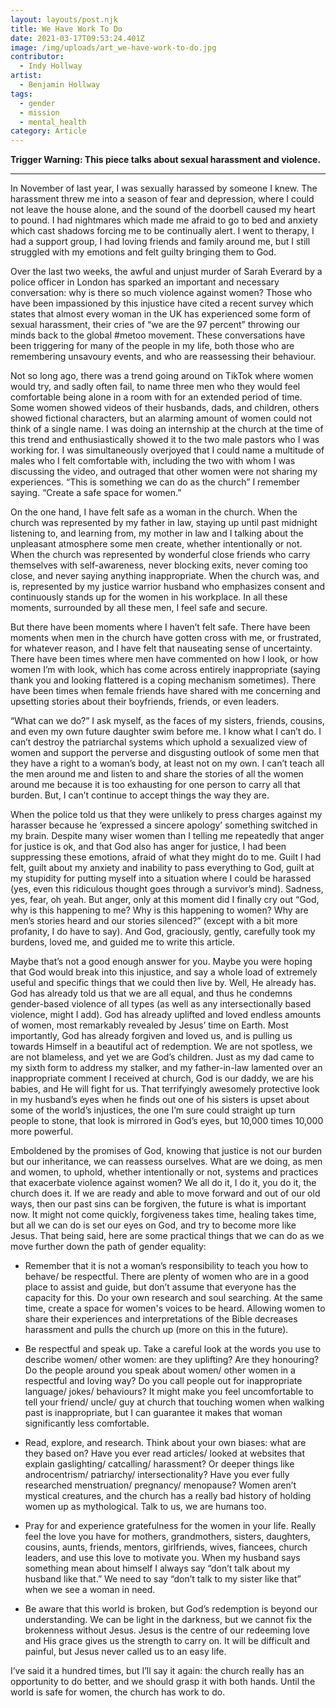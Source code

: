 ```yaml
---
layout: layouts/post.njk
title: We Have Work To Do
date: 2021-03-17T09:53:24.401Z
image: /img/uploads/art_we-have-work-to-do.jpg
contributor:
  - Indy Hollway
artist:
  - Benjamin Hollway
tags:
  - gender
  - mission
  - mental_health
category: Article
---
```

**Trigger Warning: This piece talks about sexual harassment and violence.** 

- - -

In November of last year, I was sexually harassed by someone I knew. The harassment threw me into a season of fear and depression, where I could not leave the house alone, and the sound of the doorbell caused my heart to pound. I had nightmares which made me afraid to go to bed and anxiety which cast shadows forcing me to be continually alert. I went to therapy, I had a support group, I had loving friends and family around me, but I still struggled with my emotions and felt guilty bringing them to God. 

Over the last two weeks, the awful and unjust murder of Sarah Everard by a police officer in London has sparked an important and necessary conversation: why is there so much violence against women? Those who have been impassioned by this injustice have cited a recent survey which states that almost every woman in the UK has experienced some form of sexual harassment, their cries of “we are the 97 percent” throwing our minds back to the global #metoo movement. These conversations have been triggering for many of the people in my life, both those who are remembering unsavoury events, and who are reassessing their behaviour. 

Not so long ago, there was a trend going around on TikTok where women would try, and sadly often fail, to name three men who they would feel comfortable being alone in a room with for an extended period of time. Some women showed videos of their husbands, dads, and children, others showed fictional characters, but an alarming amount of women could not think of a single name. I was doing an internship at the church at the time of this trend and enthusiastically showed it to the two male pastors who I was working for. I was simultaneously overjoyed that I could name a multitude of males who I felt comfortable with, including the two with whom I was discussing the video, and outraged that other women were not sharing my experiences. 
“This is something we can do as the church” I remember saying. “Create a safe space for women.” 

On the one hand, I have felt safe as a woman in the church. When the church was represented by my father in law, staying up until past midnight listening to, and learning from, my mother in law and I talking about the unpleasant atmosphere some men create, whether intentionally or not. When the church was represented by wonderful close friends who carry themselves with self-awareness, never blocking exits, never coming too close, and never saying anything inappropriate. When the church was, and is, represented by my justice warrior husband who emphasizes consent and continuously stands up for the women in his workplace. In all these moments, surrounded by all these men, I feel safe and secure. 

But there have been moments where I haven’t felt safe. There have been moments when men in the church have gotten cross with me, or frustrated, for whatever reason, and I have felt that nauseating sense of uncertainty. There have been times where men have commented on how I look, or how women I’m with look, which has come across entirely inappropriate (saying thank you and looking flattered is a coping mechanism sometimes). There have been times when female friends have shared with me concerning and upsetting stories about their boyfriends, friends, or even leaders. 

“What can we do?” I ask myself, as the faces of my sisters, friends, cousins, and even my own future daughter swim before me. I know what I can’t do. I can’t destroy the patriarchal systems which uphold a sexualized view of women and support the perverse and disgusting outlook of some men that they have a right to a woman’s body, at least not on my own. I can’t teach all the men around me and listen to and share the stories of all the women around me because it is too exhausting for one person to carry all that burden. But, I can’t continue to accept things the way they are. 

When the police told us that they were unlikely to press charges against my harasser because he ‘expressed a sincere apology’ something switched in my brain. Despite many wiser women than I telling me repeatedly that anger for justice is ok, and that God also has anger for justice, I had been suppressing these emotions, afraid of what they might do to me. Guilt I had felt, guilt about my anxiety and inability to pass everything to God, guilt at my stupidity for putting myself into a situation where I could be harassed (yes, even this ridiculous thought goes through a survivor’s mind). Sadness, yes, fear, oh yeah. But anger, only at this moment did I finally cry out “God, why is this happening to me? Why is this happening to women? Why are men’s stories heard and our stories silenced?” (except with a bit more profanity, I do have to say). And God, graciously, gently, carefully took my burdens, loved me, and guided me to write this article. 

Maybe that’s not a good enough answer for you. Maybe you were hoping that God would break into this injustice, and say a whole load of extremely useful and specific things that we could then live by. Well, He already has. God has already told us that we are all equal, and thus he condemns gender-based violence of all types (as well as any intersectionally based violence, might I add). God has already uplifted and loved endless amounts of women, most remarkably revealed by Jesus’ time on Earth. Most importantly, God has already forgiven and loved us, and is pulling us towards Himself in a beautiful act of redemption. We are not spotless, we are not blameless, and yet we are God’s children. Just as my dad came to my sixth form to address my stalker, and my father-in-law lamented over an inappropriate comment I received at church, God is our daddy, we are his babies, and He will fight for us. That terrifyingly awesomely protective look in my husband’s eyes when he finds out one of his sisters is upset about some of the world’s injustices, the one I’m sure could straight up turn people to stone, that look is mirrored in God’s eyes, but 10,000 times 10,000 more powerful. 

Emboldened by the promises of God, knowing that justice is not our burden but our inheritance, we can reassess ourselves. What are we doing, as men and women, to uphold, whether intentionally or not, systems and practices that exacerbate violence against women? We all do it, I do it, you do it, the church does it. If we are ready and able to move forward and out of our old ways, then our past sins can be forgiven, the future is what is important now. It might not come quickly, forgiveness takes time, healing takes time, but all we can do is set our eyes on God, and try to become more like Jesus. That being said, here are some practical things that we can do as we move further down the path of gender equality:

* Remember that it is not a woman’s responsibility to teach you how to behave/ be respectful. There are plenty of women who are in a good place to assist and guide, but don’t assume that everyone has the capacity for this. Do your own research and soul searching. At the same time, create a space for women's voices to be heard. Allowing women to share their experiences and interpretations of the Bible decreases harassment and pulls the church up (more on this in the future). 

* Be respectful and speak up. Take a careful look at the words you use to describe women/ other women: are they uplifting? Are they honouring? Do the people around you speak about women/ other women in a respectful and loving way? Do you call people out for inappropriate language/ jokes/ behaviours? It might make you feel uncomfortable to tell your friend/ uncle/ guy at church that touching women when walking past is inappropriate, but I can guarantee it makes that woman significantly less comfortable.

* Read, explore, and research. Think about your own biases: what are they based on? Have you ever read articles/ looked at websites that explain gaslighting/ catcalling/ harassment? Or deeper things like androcentrism/ patriarchy/ intersectionality? Have you ever fully researched menstruation/ pregnancy/ menopause? Women aren’t mystical creatures, and the church has a really bad history of holding women up as mythological. Talk to us, we are humans too. 

* Pray for and experience gratefulness for the women in your life. Really feel the love you have for mothers, grandmothers, sisters, daughters, cousins, aunts, friends, mentors, girlfriends, wives, fiancees, church leaders, and use this love to motivate you. When my husband says something mean about himself I always say “don’t talk about my husband like that.” We need to say “don’t talk to my sister like that” when we see a woman in need. 

* Be aware that this world is broken, but God’s redemption is beyond our understanding. We can be light in the darkness, but we cannot fix the brokenness without Jesus. Jesus is the centre of our redeeming love and His grace gives us the strength to carry on. It will be difficult and painful, but Jesus never called us to an easy life. 

I’ve said it a hundred times, but I’ll say it again: the church really has an opportunity to do better, and we should grasp it with both hands. Until the world is safe for women, the church has work to do.
